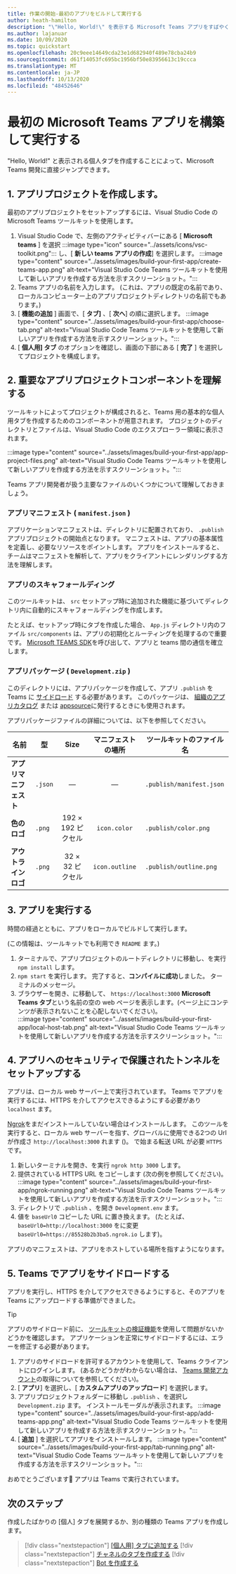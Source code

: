 ```yaml
---
title: 作業の開始-最初のアプリをビルドして実行する
author: heath-hamilton
description: "\"Hello, World!\" を表示する Microsoft Teams アプリをすばやく作成する Microsoft Teams ツールキットを使用したメッセージ。"
ms.author: lajanuar
ms.date: 10/09/2020
ms.topic: quickstart
ms.openlocfilehash: 20c9eee14649cda23e1d682940f489e78cba24b9
ms.sourcegitcommit: d61f14053fc695bc1956bf50e83956613c19ccca
ms.translationtype: MT
ms.contentlocale: ja-JP
ms.lasthandoff: 10/13/2020
ms.locfileid: "48452646"
---
```

# <a name="build-and-run-your-first-microsoft-teams-app"></a>最初の Microsoft Teams アプリを構築して実行する

"Hello, World!" と表示される個人タブを作成することによって、Microsoft Teams 開発に直接ジャンプできます。

## <a name="1-create-your-app-project"></a>1. アプリプロジェクトを作成します。

最初のアプリプロジェクトをセットアップするには、Visual Studio Code の Microsoft Teams ツールキットを使用します。

1. Visual Studio Code で、左側のアクティビティバーにある [ **Microsoft teams** ] を選択 :::image type="icon" source="../assets/icons/vsc-toolkit.png"::: し、[ **新しい teams アプリの作成**] を選択します。
:::image type="content" source="../assets/images/build-your-first-app/create-teams-app.png" alt-text="Visual Studio Code Teams ツールキットを使用して新しいアプリを作成する方法を示すスクリーンショット。":::
1. Teams アプリの名前を入力します。 (これは、アプリの既定の名前であり、ローカルコンピューター上のアプリプロジェクトディレクトリの名前でもあります。)
1. [ **機能の追加** ] 画面で、[ **タブ]** 、[ **次へ**] の順に選択します。
:::image type="content" source="../assets/images/build-your-first-app/choose-tab.png" alt-text="Visual Studio Code Teams ツールキットを使用して新しいアプリを作成する方法を示すスクリーンショット。":::
1. [ **個人用] タブ** のオプションを確認し、画面の下部にある [ **完了** ] を選択してプロジェクトを構成します。

## <a name="2-understand-important-app-project-components"></a>2. 重要なアプリプロジェクトコンポーネントを理解する

ツールキットによってプロジェクトが構成されると、Teams 用の基本的な個人用タブを作成するためのコンポーネントが用意されます。 プロジェクトのディレクトリとファイルは、Visual Studio Code のエクスプローラー領域に表示されます。

:::image type="content" source="../assets/images/build-your-first-app/app-project-files.png" alt-text="Visual Studio Code Teams ツールキットを使用して新しいアプリを作成する方法を示すスクリーンショット。":::

Teams アプリ開発者が扱う主要なファイルのいくつかについて理解しておきましょう。

### <a name="app-manifest-manifestjson"></a>アプリマニフェスト ( `manifest.json` )

アプリケーションマニフェストは、ディレクトリに配置されており、 `.publish` アプリプロジェクトの開始点となります。 マニフェストは、アプリの基本属性を定義し、必要なリソースをポイントします。 アプリをインストールすると、チームはマニフェストを解析して、アプリをクライアントにレンダリングする方法を理解します。

### <a name="app-scaffolding"></a>アプリのスキャフォールディング

このツールキットは、 `src` セットアップ時に追加された機能に基づいてディレクトリ内に自動的にスキャフォールディングを作成します。

たとえば、セットアップ時にタブを作成した場合、 `App.js` ディレクトリ内のファイル `src/components` は、アプリの初期化とルーティングを処理するので重要です。 [Microsoft TEAMS SDK](../tabs/how-to/using-teams-client-sdk.md)を呼び出して、アプリと teams 間の通信を確立します。

### <a name="app-package-developmentzip"></a>アプリパッケージ ( `Development.zip` )

このディレクトリには、アプリパッケージを作成して、アプリ `.publish` を Teams に [サイドロード](../concepts/deploy-and-publish/overview.md#upload-your-app-directly) する必要があります。 このパッケージは、 [組織のアプリカタログ](../concepts/deploy-and-publish/overview.md#publish-to-your-organizations-app-catalog) または [appsource](../concepts/deploy-and-publish/appsource/publish.md)に発行するときにも使用されます。

アプリパッケージファイルの詳細については、以下を参照してください。

|名前|型|Size|マニフェストの場所|ツールキットのファイル名|
|---|---|:---:|:---:|-----|
|**アプリマニフェスト**|`.json`| — | — |`.publish/manifest.json`|
|**色のロゴ**|`.png`|192 &times; 192 ピクセル|`icon.color`|`.publish/color.png`|
|**アウトラインロゴ**|`.png`|32 &times; 32 ピクセル|`icon.outline`|`.publish/outline.png`|

## <a name="3-run-your-app"></a>3. アプリを実行する

時間の経過とともに、アプリをローカルでビルドして実行します。

(この情報は、ツールキットでも利用でき `README` ます。)

1. ターミナルで、アプリプロジェクトのルートディレクトリに移動し、を実行 `npm install` します。
1. `npm start` を実行します。 完了すると、**コンパイルに成功**しました。 ターミナルのメッセージ。
1. ブラウザーを開き、に移動して、 `https://localhost:3000` **Microsoft Teams タブ**という名前の空の web ページを表示します。(ページ上にコンテンツが表示されないことを心配しないでください)。<br/>
   :::image type="content" source="../assets/images/build-your-first-app/local-host-tab.png" alt-text="Visual Studio Code Teams ツールキットを使用して新しいアプリを作成する方法を示すスクリーンショット。":::

## <a name="4-set-up-a-secure-tunnel-to-your-app"></a>4. アプリへのセキュリティで保護されたトンネルをセットアップする

アプリは、ローカル web サーバー上で実行されています。 Teams でアプリを実行するには、HTTPS を介してアクセスできるようにする必要があり `localhost` ます。

[Ngrok](https://ngrok.com/download)をまだインストールしていない場合はインストールします。 このツールを実行すると、ローカル web サーバーを指す、グローバルに使用できる2つの Url が作成さ `http://localhost:3000` れます ()。 で始まる転送 URL が必要 `HTTPS` です。

1. 新しいターミナルを開き、を実行 `ngrok http 3000` します。
1. 提供されている HTTPS URL をコピーします (次の例を参照してください)。
:::image type="content" source="../assets/images/build-your-first-app/ngrok-running.png" alt-text="Visual Studio Code Teams ツールキットを使用して新しいアプリを作成する方法を示すスクリーンショット。":::
1. ディレクトリで `.publish` 、を開き `Development.env` ます。
1. 値を `baseUrl0` コピーした URL に置き換えます。 (たとえば、 `baseUrl0=http://localhost:3000` をに変更 `baseUrl0=https://85528b2b3ba5.ngrok.io` します)。

アプリのマニフェストは、アプリをホストしている場所を指すようになります。

## <a name="5-sideload-your-app-in-teams"></a>5. Teams でアプリをサイドロードする

アプリを実行し、HTTPS を介してアクセスできるようにすると、そのアプリを Teams にアップロードする準備ができました。

> [!TIP]
> アプリのサイドロード前に、 [ツールキットの検証機能](../concepts/deploy-and-publish/appsource/prepare/submission-checklist.md#teams-app-validation-tool)を使用して問題がないかどうかを確認します。 アプリケーションを正常にサイドロードするには、エラーを修正する必要があります。

1. アプリのサイドロードを許可するアカウントを使用して、Teams クライアントにログインします。 (あるかどうかがわからない場合は、 [Teams 開発アカウント](../build-your-first-app/build-first-app-overview.md#set-up-your-development-account)の取得についてを参照してください)。
1. [ **アプリ**] を選択し、[ **カスタムアプリのアップロード**] を選択します。
1. アプリプロジェクトフォルダーに移動し `.publish` 、を選択し `Development.zip` ます。 インストールモーダルが表示されます。
:::image type="content" source="../assets/images/build-your-first-app/add-teams-app.png" alt-text="Visual Studio Code Teams ツールキットを使用して新しいアプリを作成する方法を示すスクリーンショット。":::
1. [ **追加** ] を選択してアプリをインストールします。
:::image type="content" source="../assets/images/build-your-first-app/tab-running.png" alt-text="Visual Studio Code Teams ツールキットを使用して新しいアプリを作成する方法を示すスクリーンショット。":::

おめでとうございます🎉 アプリは Teams で実行されています。

## <a name="next-step"></a>次のステップ

作成したばかりの [個人] タブを展開するか、別の種類の Teams アプリを作成します。

> [!div class="nextstepaction"]
> [[個人用] タブに追加する](../build-your-first-app/build-personal-tab.md)
> [!div class="nextstepaction"]
> [チャネルのタブを作成する](../build-your-first-app/build-channel-tab.md)
> [!div class="nextstepaction"]
> [Bot を作成する](../build-your-first-app/build-bot.md)
